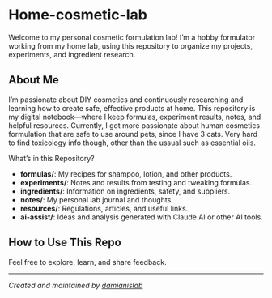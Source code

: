 # Home-cosmetic-lab
Welcome to my personal cosmetic formulation lab! 
I’m a hobby formulator working from my home lab, using this repository to organize my projects, experiments, and ingredient research.

## About Me
I’m passionate about DIY cosmetics and continuously researching and learning how to create safe, effective products at home. This repository is my digital notebook—where I keep formulas, experiment results, notes, and helpful resources.
Currently, I got more passionate about human cosmetics formulation that are safe to use around pets, since I have 3 cats. Very hard to find toxicology info though, other than the ussual such as essential oils.

What’s in this Repository?
- **formulas/**: My recipes for shampoo, lotion, and other products.
- **experiments/**: Notes and results from testing and tweaking formulas.
- **ingredients/**: Information on ingredients, safety, and suppliers.
- **notes/**: My personal lab journal and thoughts.
- **resources/**: Regulations, articles, and useful links.
- **ai-assist/**: Ideas and analysis generated with Claude AI or other AI tools.

## How to Use This Repo
Feel free to explore, learn, and share feedback.  


---

*Created and maintained by [damianislab](https://github.com/damianislab)*
